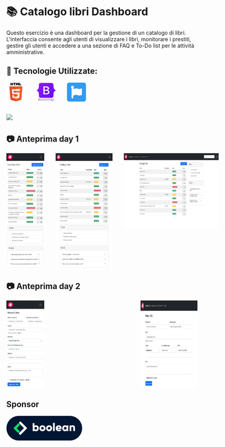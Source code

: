 # 📚 Catalogo libri Dashboard 

Questo esercizio è una dashboard per la gestione di un catalogo di libri.
L'interfaccia consente agli utenti di visualizzare i libri, monitorare i prestiti, gestire gli utenti e accedere a una sezione di FAQ e To-Do list per le attività amministrative.

## 🚀 Tecnologie Utilizzate:

<div style="display: flex; gap: 30px;">
  <img src="https://raw.githubusercontent.com/devicons/devicon/master/icons/html5/html5-original-wordmark.svg" width="50" />
  <img src="https://raw.githubusercontent.com/devicons/devicon/master/icons/bootstrap/bootstrap-original-wordmark.svg" width="50" />
  <img src="/demo-icon/font-awesome-icon.png" width="50" />
</div>

## <img src="https://media3.giphy.com/media/v1.Y2lkPTc5MGI3NjExMDYzdTVzZjFuMmY2bWJ5c3M4dGZsYjlhOXJyeGQ1NHYzMmM4dTRoaCZlcD12MV9pbnRlcm5hbF9naWZfYnlfaWQmY3Q9Zw/8m7nAJTYvzNUh54HQm/giphy.gif" width="250px" />

## 📷 Anteprima day 1

<div style="display: flex; gap: 30px; justify-content: space-between; max-width: 700px">
<img src="/screenshot/mobile.png" alt="layout S" width="100">
<img src="/demo-icon/tablet.png" alt="layout M" width="150">
<img src="/demo-icon/desktop.png" alt="layout L" width="250" height="200">
</div>

## 📷 Anteprima day 2

<div style="display: flex; gap: 30px; justify-content: space-between; max-width: 700px">
<img src="screenshot/mobile-new-book.png" alt="layout S" width="100">
<img src="screenshot/desktop-new-book.png" alt="layout L" width="150">
</div>

## Sponsor
<img src="/demo-icon/boolean-Logo.png" alt="layout S" width="200">
